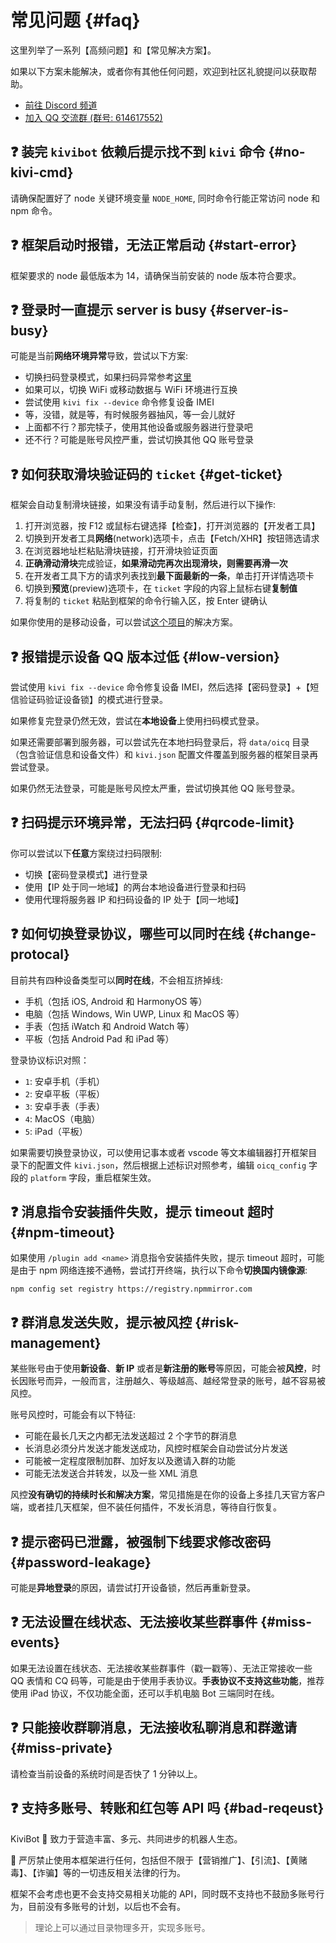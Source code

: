 # 常见问题 {#faq}

这里列举了一系列【高频问题】和【常见解决方案】。

如果以下方案未能解决，或者你有其他任何问题，欢迎到社区礼貌提问以获取帮助。

- [前往 Discord 频道](https://discord.gg/RegGQD3Fu6)
- [加入 QQ 交流群 (群号: 614617552)](https://jq.qq.com/?_wv=1027&k=iK97X7NS)

## ❓ 装完 `kivibot` 依赖后提示找不到 `kivi` 命令 {#no-kivi-cmd}

请确保配置好了 node 关键环境变量 `NODE_HOME`, 同时命令行能正常访问 node 和 npm 命令。

## ❓ 框架启动时报错，无法正常启动 {#start-error}

框架要求的 node 最低版本为 14，请确保当前安装的 node 版本符合要求。

## ❓ 登录时一直提示 server is busy {#server-is-busy}

可能是当前**网络环境异常**导致，尝试以下方案:

- 切换扫码登录模式，如果扫码异常参考[这里](#qrcode-limit)
- 如果可以，切换 WiFi 或移动数据与 WiFi 环境进行互换
- 尝试使用 `kivi fix --device` 命令修复设备 IMEI
- 等，没错，就是等，有时候服务器抽风，等一会儿就好
- 上面都不行？那完犊子，使用其他设备或服务器进行登录吧
- 还不行？可能是账号风控严重，尝试切换其他 QQ 账号登录

## ❓ 如何获取滑块验证码的 `ticket` {#get-ticket}

框架会自动复制滑块链接，如果没有请手动复制，然后进行以下操作:

1. 打开浏览器，按 F12 或鼠标右键选择【检查】，打开浏览器的【开发者工具】
2. 切换到开发者工具**网络**(network)选项卡，点击【Fetch/XHR】按钮筛选请求
3. 在浏览器地址栏粘贴滑块链接，打开滑块验证页面
4. **正确滑动滑块**完成验证，**如果滑动完再次出现滑块，则需要再滑一次**
5. 在开发者工具下方的请求列表找到**最下面最新的一条**，单击打开详情选项卡
6. 切换到**预览**(preview)选项卡，在 `ticket` 字段的内容上鼠标右键**复制值**
7. 将复制的 `ticket` 粘贴到框架的命令行输入区，按 Enter 键确认

如果你使用的是移动设备，可以尝试[这个项目](https://github.com/mzdluo123/TxCaptchaHelper)的解决方案。

## ❓ 报错提示设备 QQ 版本过低 {#low-version}

尝试使用 `kivi fix --device` 命令修复设备 IMEI，然后选择【密码登录】+【短信验证码验证设备锁】的模式进行登录。

如果修复完登录仍然无效，尝试在**本地设备**上使用扫码模式登录。

如果还需要部署到服务器，可以尝试先在本地扫码登录后，将 `data/oicq` 目录（包含验证信息和设备文件）和 `kivi.json` 配置文件覆盖到服务器的框架目录再尝试登录。

如果仍然无法登录，可能是账号风控太严重，尝试切换其他 QQ 账号登录。

## ❓ 扫码提示环境异常，无法扫码 {#qrcode-limit}

你可以尝试以下**任意**方案绕过扫码限制:

- 切换【密码登录模式】进行登录
- 使用【IP 处于同一地域】的两台本地设备进行登录和扫码
- 使用代理将服务器 IP 和扫码设备的 IP 处于【同一地域】

## ❓ 如何切换登录协议，哪些可以同时在线 {#change-protocal}

目前共有四种设备类型可以**同时在线**，不会相互挤掉线:

- 手机（包括 iOS, Android 和 HarmonyOS 等）
- 电脑（包括 Windows, Win UWP, Linux 和 MacOS 等）
- 手表（包括 iWatch 和 Android Watch 等）
- 平板（包括 Android Pad 和 iPad 等）

登录协议标识对照：

- `1`: 安卓手机（手机）
- `2`: 安卓平板（平板）
- `3`: 安卓手表（手表）
- `4`: MacOS（电脑）
- `5`: iPad（平板）

如果需要切换登录协议，可以使用记事本或者 vscode 等文本编辑器打开框架目录下的配置文件 `kivi.json`，然后根据上述标识对照参考，编辑 `oicq_config` 字段的 `platform` 字段，重启框架生效。

## ❓ 消息指令安装插件失败，提示 timeout 超时 {#npm-timeout}

如果使用 `/plugin add <name>` 消息指令安装插件失败，提示 timeout 超时，可能是由于 npm 网络连接不通畅，尝试打开终端，执行以下命令**切换国内镜像源**:

```shell
npm config set registry https://registry.npmmirror.com
```

## ❓ 群消息发送失败，提示被风控 {#risk-management}

某些账号由于使用**新设备**、**新 IP** 或者是**新注册的账号**等原因，可能会被**风控**，时长因账号而异，一般而言，注册越久、等级越高、越经常登录的账号，越不容易被风控。

账号风控时，可能会有以下特征:

- 可能在最长几天之内都无法发送超过 2 个字节的群消息
- 长消息必须分片发送才能发送成功，风控时框架会自动尝试分片发送
- 可能被一定程度限制加群、加好友以及邀请入群的功能
- 可能无法发送合并转发，以及一些 XML 消息

风控**没有确切的持续时长和解决方案**，常见措施是在你的设备上多挂几天官方客户端，或者挂几天框架，但不装任何插件，不发长消息，等待自行恢复。

## ❓ 提示密码已泄露，被强制下线要求修改密码 {#password-leakage}

可能是**异地登录**的原因，请尝试打开设备锁，然后再重新登录。

## ❓ 无法设置在线状态、无法接收某些群事件 {#miss-events}

如果无法设置在线状态、无法接收某些群事件（戳一戳等）、无法正常接收一些 QQ 表情和 CQ 码等，可能是由于使用手表协议。**手表协议不支持这些功能**，推荐使用 iPad 协议，不仅功能全面，还可以手机电脑 Bot 三端同时在线。

## ❓ 只能接收群聊消息，无法接收私聊消息和群邀请 {#miss-private}

请检查当前设备的系统时间是否快了 1 分钟以上。

## ❓ 支持多账号、转账和红包等 API 吗 {#bad-reqeust}

KiviBot 🤖 致力于营造丰富、多元、共同进步的机器人生态。

🚫 严厉禁止使用本框架进行任何，包括但不限于【营销推广】、【引流】、【黄赌毒】、【诈骗】等的一切违反相关法律的行为。

框架不会考虑也更不会支持交易相关功能的 API，同时既不支持也不鼓励多账号行为，目前没有多账号的计划，以后也不会有。

> 理论上可以通过目录物理多开，实现多账号。
